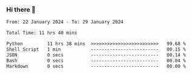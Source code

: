 ### Hi there 👋

<!--
**ututono/ututono** is a ✨ _special_ ✨ repository because its `README.md` (this file) appears on your GitHub profile.

Here are some ideas to get you started:

- 🔭 I’m currently working on ...
- 🌱 I’m currently learning ...
- 👯 I’m looking to collaborate on ...
- 🤔 I’m looking for help with ...
- 💬 Ask me about ...
- 📫 How to reach me: ...
- 😄 Pronouns: ...
- ⚡ Fun fact: ...
-->



<!--START_SECTION:waka-->

```txt
From: 22 January 2024 - To: 29 January 2024

Total Time: 11 hrs 40 mins

Python         11 hrs 38 mins  >>>>>>>>>>>>>>>>>>>>>>>>>   99.68 %
Shell Script   1 min           -------------------------   00.15 %
JSON           0 secs          -------------------------   00.14 %
Bash           0 secs          -------------------------   00.04 %
Markdown       0 secs          -------------------------   00.00 %
```

<!--END_SECTION:waka-->
